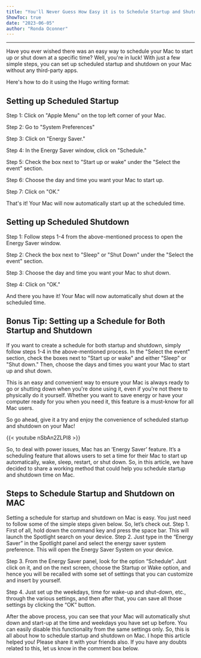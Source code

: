```yaml
---
title: "You'll Never Guess How Easy it is to Schedule Startup and Shutdown on Your Mac!"
ShowToc: true 
date: "2023-06-05"
author: "Ronda Oconner"
---
```

*****
Have you ever wished there was an easy way to schedule your Mac to start up or shut down at a specific time? Well, you're in luck! With just a few simple steps, you can set up scheduled startup and shutdown on your Mac without any third-party apps.

Here's how to do it using the Hugo writing format:

## Setting up Scheduled Startup

Step 1: Click on "Apple Menu" on the top left corner of your Mac.

Step 2: Go to "System Preferences"

Step 3: Click on "Energy Saver."

Step 4: In the Energy Saver window, click on "Schedule."

Step 5: Check the box next to "Start up or wake" under the "Select the event" section.

Step 6: Choose the day and time you want your Mac to start up.

Step 7: Click on "OK."

That's it! Your Mac will now automatically start up at the scheduled time.

## Setting up Scheduled Shutdown

Step 1: Follow steps 1-4 from the above-mentioned process to open the Energy Saver window.

Step 2: Check the box next to "Sleep" or "Shut Down" under the "Select the event" section.

Step 3: Choose the day and time you want your Mac to shut down.

Step 4: Click on "OK."

And there you have it! Your Mac will now automatically shut down at the scheduled time.

## Bonus Tip: Setting up a Schedule for Both Startup and Shutdown

If you want to create a schedule for both startup and shutdown, simply follow steps 1-4 in the above-mentioned process. In the "Select the event" section, check the boxes next to "Start up or wake" and either "Sleep" or "Shut down." Then, choose the days and times you want your Mac to start up and shut down.

This is an easy and convenient way to ensure your Mac is always ready to go or shutting down when you're done using it, even if you're not there to physically do it yourself. Whether you want to save energy or have your computer ready for you when you need it, this feature is a must-know for all Mac users.

So go ahead, give it a try and enjoy the convenience of scheduled startup and shutdown on your Mac!

{{< youtube nSbAn2ZLPI8 >}} 



So, to deal with power issues, Mac has an ‘Energy Saver’ feature. It’s a scheduling feature that allows users to set a time for their Mac to start up automatically, wake, sleep, restart, or shut down.
So, in this article, we have decided to share a working method that could help you schedule startup and shutdown time on Mac.

 
## Steps to Schedule Startup and Shutdown on MAC


Setting a schedule for startup and shutdown on Mac is easy. You just need to follow some of the simple steps given below. So, let’s check out.
Step 1. First of all, hold down the command key and press the space bar. This will launch the Spotlight search on your device.
Step 2. Just type in the “Energy Saver” in the Spotlight panel and select the energy saver system preference. This will open the Energy Saver System on your device.

Step 3. From the Energy Saver panel, look for the option “Schedule“. Just click on it, and on the next screen, choose the Startup or Wake option, and hence you will be recalled with some set of settings that you can customize and insert by yourself.

Step 4. Just set up the weekdays, time for wake-up and shut-down, etc., through the various settings, and then after that, you can save all those settings by clicking the “OK” button.

After the above process, you can see that your Mac will automatically shut down and start-up at the time and weekdays you have set up before. You can easily disable this functionality from the same settings only.
So, this is all about how to schedule startup and shutdown on Mac. I hope this article helped you! Please share it with your friends also. If you have any doubts related to this, let us know in the comment box below.





